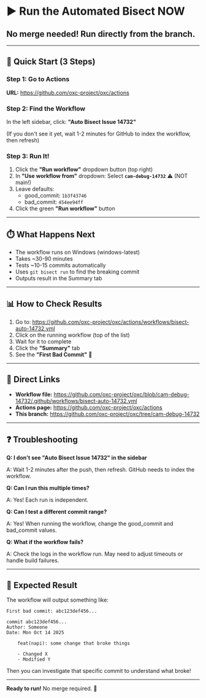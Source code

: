 # ▶️ Run the Automated Bisect NOW

## No merge needed! Run directly from the branch.

---

## 🚀 Quick Start (3 Steps)

### Step 1: Go to Actions
**URL:** https://github.com/oxc-project/oxc/actions

### Step 2: Find the Workflow
In the left sidebar, click: **"Auto Bisect Issue 14732"**

(If you don't see it yet, wait 1-2 minutes for GitHub to index the workflow, then refresh)

### Step 3: Run It!
1. Click the **"Run workflow"** dropdown button (top right)
2. In **"Use workflow from"** dropdown: Select **`cam-debug-14732`** ⚠️ (NOT main!)
3. Leave defaults:
   - good_commit: `1b3f43746`
   - bad_commit: `454ee94ff`
4. Click the green **"Run workflow"** button

---

## ⏱️ What Happens Next

- The workflow runs on Windows (windows-latest)
- Takes ~30-90 minutes
- Tests ~10-15 commits automatically
- Uses `git bisect run` to find the breaking commit
- Outputs result in the Summary tab

---

## 📊 How to Check Results

1. Go to: https://github.com/oxc-project/oxc/actions/workflows/bisect-auto-14732.yml
2. Click on the running workflow (top of the list)
3. Wait for it to complete
4. Click the **"Summary"** tab
5. See the **"First Bad Commit"** 🎯

---

## 🔗 Direct Links

- **Workflow file:** https://github.com/oxc-project/oxc/blob/cam-debug-14732/.github/workflows/bisect-auto-14732.yml
- **Actions page:** https://github.com/oxc-project/oxc/actions
- **This branch:** https://github.com/oxc-project/oxc/tree/cam-debug-14732

---

## ❓ Troubleshooting

**Q: I don't see "Auto Bisect Issue 14732" in the sidebar**

A: Wait 1-2 minutes after the push, then refresh. GitHub needs to index the workflow.

**Q: Can I run this multiple times?**

A: Yes! Each run is independent.

**Q: Can I test a different commit range?**

A: Yes! When running the workflow, change the good_commit and bad_commit values.

**Q: What if the workflow fails?**

A: Check the logs in the workflow run. May need to adjust timeouts or handle build failures.

---

## 🎯 Expected Result

The workflow will output something like:

```
First bad commit: abc123def456...

commit abc123def456...
Author: Someone
Date: Mon Oct 14 2025

    feat(napi): some change that broke things
    
    - Changed X
    - Modified Y
```

Then you can investigate that specific commit to understand what broke!

---

**Ready to run!** No merge required. 🚀
